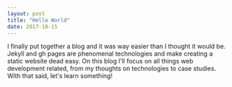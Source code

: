 ```yaml
---
layout: post
title: "Hello World"
date: 2017-10-15
---
```


I finally put together a blog and it was way easier than I thought it would be. Jekyll and gh pages are phenomenal technologies and make creating a static website dead easy. On this blog I'll focus on all things web development related, from my thoughts on technologies to case studies. With that said, let's learn something!
